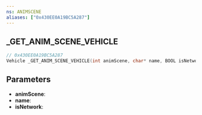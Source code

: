 ```yaml
---
ns: ANIMSCENE
aliases: ["0x430EE0A19BC5A287"]
---
```

## _GET_ANIM_SCENE_VEHICLE

```c
// 0x430EE0A19BC5A287
Vehicle _GET_ANIM_SCENE_VEHICLE(int animScene, char* name, BOOL isNetwork);
```

## Parameters
* **animScene**:
* **name**:
* **isNetwork**:
